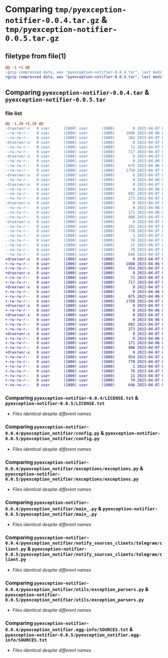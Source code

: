 # Comparing `tmp/pyexception-notifier-0.0.4.tar.gz` & `tmp/pyexception-notifier-0.0.5.tar.gz`

## filetype from file(1)

```diff
@@ -1 +1 @@
-gzip compressed data, was "pyexception-notifier-0.0.4.tar", last modified: Fri Apr  7 08:18:03 2023, max compression
+gzip compressed data, was "pyexception-notifier-0.0.5.tar", last modified: Fri Apr  7 08:19:11 2023, max compression
```

## Comparing `pyexception-notifier-0.0.4.tar` & `pyexception-notifier-0.0.5.tar`

### file list

```diff
@@ -1,28 +1,28 @@
-drwxrwxr-x   0 user      (1000) user      (1000)        0 2023-04-07 08:18:03.005685 pyexception-notifier-0.0.4/
--rw-rw-r--   0 user      (1000) user      (1000)     1088 2023-04-06 08:06:17.000000 pyexception-notifier-0.0.4/LICENSE.txt
--rw-rw-r--   0 user      (1000) user      (1000)      262 2023-04-07 08:18:03.005685 pyexception-notifier-0.0.4/PKG-INFO
-drwxrwxr-x   0 user      (1000) user      (1000)        0 2023-04-07 08:18:03.005685 pyexception-notifier-0.0.4/pyexception_notifier/
--rw-rw-r--   0 user      (1000) user      (1000)       72 2023-04-07 06:12:35.000000 pyexception-notifier-0.0.4/pyexception_notifier/__init__.py
--rw-rw-r--   0 user      (1000) user      (1000)      717 2023-04-07 06:12:35.000000 pyexception-notifier-0.0.4/pyexception_notifier/config.py
-drwxrwxr-x   0 user      (1000) user      (1000)        0 2023-04-07 08:18:03.005685 pyexception-notifier-0.0.4/pyexception_notifier/exceptions/
--rw-rw-r--   0 user      (1000) user      (1000)        0 2023-04-06 08:06:17.000000 pyexception-notifier-0.0.4/pyexception_notifier/exceptions/__init__.py
--rw-rw-r--   0 user      (1000) user      (1000)      675 2023-04-06 08:06:17.000000 pyexception-notifier-0.0.4/pyexception_notifier/exceptions/exceptions.py
--rw-rw-r--   0 user      (1000) user      (1000)     1758 2023-04-07 06:12:35.000000 pyexception-notifier-0.0.4/pyexception_notifier/main_.py
-drwxrwxr-x   0 user      (1000) user      (1000)        0 2023-04-07 08:18:03.005685 pyexception-notifier-0.0.4/pyexception_notifier/notify_sources_clients/
--rw-rw-r--   0 user      (1000) user      (1000)        0 2023-04-06 08:06:17.000000 pyexception-notifier-0.0.4/pyexception_notifier/notify_sources_clients/__init__.py
-drwxrwxr-x   0 user      (1000) user      (1000)        0 2023-04-07 08:18:03.005685 pyexception-notifier-0.0.4/pyexception_notifier/notify_sources_clients/telegram/
--rw-rw-r--   0 user      (1000) user      (1000)        0 2023-04-06 08:06:17.000000 pyexception-notifier-0.0.4/pyexception_notifier/notify_sources_clients/telegram/__init__.py
--rw-rw-r--   0 user      (1000) user      (1000)      602 2023-04-07 06:12:35.000000 pyexception-notifier-0.0.4/pyexception_notifier/notify_sources_clients/telegram/client.py
--rw-rw-r--   0 user      (1000) user      (1000)      273 2023-04-07 06:12:35.000000 pyexception-notifier-0.0.4/pyexception_notifier/test_notifier.py
-drwxrwxr-x   0 user      (1000) user      (1000)        0 2023-04-07 08:18:03.005685 pyexception-notifier-0.0.4/pyexception_notifier/utils/
--rw-rw-r--   0 user      (1000) user      (1000)        0 2023-04-06 08:06:17.000000 pyexception-notifier-0.0.4/pyexception_notifier/utils/__init__.py
--rw-rw-r--   0 user      (1000) user      (1000)      171 2023-04-06 08:06:17.000000 pyexception-notifier-0.0.4/pyexception_notifier/utils/enums.py
--rw-rw-r--   0 user      (1000) user      (1000)      908 2023-04-07 06:12:35.000000 pyexception-notifier-0.0.4/pyexception_notifier/utils/exception_parsers.py
-drwxrwxr-x   0 user      (1000) user      (1000)        0 2023-04-07 08:18:03.005685 pyexception-notifier-0.0.4/pyexception_notifier.egg-info/
--rw-rw-r--   0 user      (1000) user      (1000)      262 2023-04-07 08:18:02.000000 pyexception-notifier-0.0.4/pyexception_notifier.egg-info/PKG-INFO
--rw-rw-r--   0 user      (1000) user      (1000)      778 2023-04-07 08:18:02.000000 pyexception-notifier-0.0.4/pyexception_notifier.egg-info/SOURCES.txt
--rw-rw-r--   0 user      (1000) user      (1000)        1 2023-04-07 08:18:02.000000 pyexception-notifier-0.0.4/pyexception_notifier.egg-info/dependency_links.txt
--rw-rw-r--   0 user      (1000) user      (1000)       70 2023-04-07 08:18:02.000000 pyexception-notifier-0.0.4/pyexception_notifier.egg-info/requires.txt
--rw-rw-r--   0 user      (1000) user      (1000)       21 2023-04-07 08:18:02.000000 pyexception-notifier-0.0.4/pyexception_notifier.egg-info/top_level.txt
--rw-rw-r--   0 user      (1000) user      (1000)       79 2023-04-07 08:18:03.005685 pyexception-notifier-0.0.4/setup.cfg
--rw-rw-r--   0 user      (1000) user      (1000)      646 2023-04-07 08:17:45.000000 pyexception-notifier-0.0.4/setup.py
+drwxrwxr-x   0 user      (1000) user      (1000)        0 2023-04-07 08:19:11.197684 pyexception-notifier-0.0.5/
+-rw-rw-r--   0 user      (1000) user      (1000)     1088 2023-04-06 08:06:17.000000 pyexception-notifier-0.0.5/LICENSE.txt
+-rw-rw-r--   0 user      (1000) user      (1000)      954 2023-04-07 08:19:11.197684 pyexception-notifier-0.0.5/PKG-INFO
+drwxrwxr-x   0 user      (1000) user      (1000)        0 2023-04-07 08:19:11.197684 pyexception-notifier-0.0.5/pyexception_notifier/
+-rw-rw-r--   0 user      (1000) user      (1000)       72 2023-04-07 06:12:35.000000 pyexception-notifier-0.0.5/pyexception_notifier/__init__.py
+-rw-rw-r--   0 user      (1000) user      (1000)      717 2023-04-07 06:12:35.000000 pyexception-notifier-0.0.5/pyexception_notifier/config.py
+drwxrwxr-x   0 user      (1000) user      (1000)        0 2023-04-07 08:19:11.197684 pyexception-notifier-0.0.5/pyexception_notifier/exceptions/
+-rw-rw-r--   0 user      (1000) user      (1000)        0 2023-04-06 08:06:17.000000 pyexception-notifier-0.0.5/pyexception_notifier/exceptions/__init__.py
+-rw-rw-r--   0 user      (1000) user      (1000)      675 2023-04-06 08:06:17.000000 pyexception-notifier-0.0.5/pyexception_notifier/exceptions/exceptions.py
+-rw-rw-r--   0 user      (1000) user      (1000)     1758 2023-04-07 06:12:35.000000 pyexception-notifier-0.0.5/pyexception_notifier/main_.py
+drwxrwxr-x   0 user      (1000) user      (1000)        0 2023-04-07 08:19:11.197684 pyexception-notifier-0.0.5/pyexception_notifier/notify_sources_clients/
+-rw-rw-r--   0 user      (1000) user      (1000)        0 2023-04-06 08:06:17.000000 pyexception-notifier-0.0.5/pyexception_notifier/notify_sources_clients/__init__.py
+drwxrwxr-x   0 user      (1000) user      (1000)        0 2023-04-07 08:19:11.197684 pyexception-notifier-0.0.5/pyexception_notifier/notify_sources_clients/telegram/
+-rw-rw-r--   0 user      (1000) user      (1000)        0 2023-04-06 08:06:17.000000 pyexception-notifier-0.0.5/pyexception_notifier/notify_sources_clients/telegram/__init__.py
+-rw-rw-r--   0 user      (1000) user      (1000)      602 2023-04-07 06:12:35.000000 pyexception-notifier-0.0.5/pyexception_notifier/notify_sources_clients/telegram/client.py
+-rw-rw-r--   0 user      (1000) user      (1000)      273 2023-04-07 06:12:35.000000 pyexception-notifier-0.0.5/pyexception_notifier/test_notifier.py
+drwxrwxr-x   0 user      (1000) user      (1000)        0 2023-04-07 08:19:11.197684 pyexception-notifier-0.0.5/pyexception_notifier/utils/
+-rw-rw-r--   0 user      (1000) user      (1000)        0 2023-04-06 08:06:17.000000 pyexception-notifier-0.0.5/pyexception_notifier/utils/__init__.py
+-rw-rw-r--   0 user      (1000) user      (1000)      171 2023-04-06 08:06:17.000000 pyexception-notifier-0.0.5/pyexception_notifier/utils/enums.py
+-rw-rw-r--   0 user      (1000) user      (1000)      908 2023-04-07 06:12:35.000000 pyexception-notifier-0.0.5/pyexception_notifier/utils/exception_parsers.py
+drwxrwxr-x   0 user      (1000) user      (1000)        0 2023-04-07 08:19:11.197684 pyexception-notifier-0.0.5/pyexception_notifier.egg-info/
+-rw-rw-r--   0 user      (1000) user      (1000)      954 2023-04-07 08:19:11.000000 pyexception-notifier-0.0.5/pyexception_notifier.egg-info/PKG-INFO
+-rw-rw-r--   0 user      (1000) user      (1000)      778 2023-04-07 08:19:11.000000 pyexception-notifier-0.0.5/pyexception_notifier.egg-info/SOURCES.txt
+-rw-rw-r--   0 user      (1000) user      (1000)        1 2023-04-07 08:19:11.000000 pyexception-notifier-0.0.5/pyexception_notifier.egg-info/dependency_links.txt
+-rw-rw-r--   0 user      (1000) user      (1000)       70 2023-04-07 08:19:11.000000 pyexception-notifier-0.0.5/pyexception_notifier.egg-info/requires.txt
+-rw-rw-r--   0 user      (1000) user      (1000)       21 2023-04-07 08:19:11.000000 pyexception-notifier-0.0.5/pyexception_notifier.egg-info/top_level.txt
+-rw-rw-r--   0 user      (1000) user      (1000)       79 2023-04-07 08:19:11.197684 pyexception-notifier-0.0.5/setup.cfg
+-rw-rw-r--   0 user      (1000) user      (1000)      646 2023-04-07 08:19:04.000000 pyexception-notifier-0.0.5/setup.py
```

### Comparing `pyexception-notifier-0.0.4/LICENSE.txt` & `pyexception-notifier-0.0.5/LICENSE.txt`

 * *Files identical despite different names*

### Comparing `pyexception-notifier-0.0.4/pyexception_notifier/config.py` & `pyexception-notifier-0.0.5/pyexception_notifier/config.py`

 * *Files identical despite different names*

### Comparing `pyexception-notifier-0.0.4/pyexception_notifier/exceptions/exceptions.py` & `pyexception-notifier-0.0.5/pyexception_notifier/exceptions/exceptions.py`

 * *Files identical despite different names*

### Comparing `pyexception-notifier-0.0.4/pyexception_notifier/main_.py` & `pyexception-notifier-0.0.5/pyexception_notifier/main_.py`

 * *Files identical despite different names*

### Comparing `pyexception-notifier-0.0.4/pyexception_notifier/notify_sources_clients/telegram/client.py` & `pyexception-notifier-0.0.5/pyexception_notifier/notify_sources_clients/telegram/client.py`

 * *Files identical despite different names*

### Comparing `pyexception-notifier-0.0.4/pyexception_notifier/utils/exception_parsers.py` & `pyexception-notifier-0.0.5/pyexception_notifier/utils/exception_parsers.py`

 * *Files identical despite different names*

### Comparing `pyexception-notifier-0.0.4/pyexception_notifier.egg-info/SOURCES.txt` & `pyexception-notifier-0.0.5/pyexception_notifier.egg-info/SOURCES.txt`

 * *Files identical despite different names*

